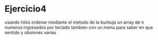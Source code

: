 # Ejercicio4
usando hilos ordenar mediante el metodo de  la burbuja un array de n numeros ingresados por teclado tambien con un menu para saber en que sentido y obsiones varias

